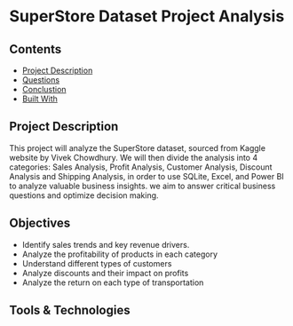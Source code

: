 # SuperStore Dataset Project Analysis
## Contents
- [Project Description](#project-description)
- [Questions](#questions)
- [Conclustion](#conclustion)
- [Built With](#built-with)

## Project Description
This project will analyze the SuperStore dataset, sourced from Kaggle website by Vivek Chowdhury. We will then divide the analysis into 4 categories: Sales Analysis, Profit Analysis, Customer Analysis, Discount Analysis and Shipping Analysis, in order to use SQLite, Excel, and Power BI to analyze valuable business insights. we aim to answer critical business questions and optimize decision making.

## Objectives
- Identify sales trends and key revenue drivers.
- Analyze the profitability of products in each category
- Understand different types of customers
- Analyze discounts and their impact on profits
- Analyze the return on each type of transportation

## Tools & Technologies
